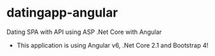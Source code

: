 # datingapp-angular
Dating SPA with API using ASP .Net Core with Angular

- This application is using Angular v6, .Net Core 2.1 and Bootstrap 4! 
